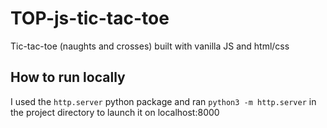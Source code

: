 # TOP-js-tic-tac-toe
Tic-tac-toe (naughts and crosses) built with vanilla JS and html/css

## How to run locally
I used the `http.server` python package and ran `python3 -m http.server` in the project directory to launch it on localhost:8000
